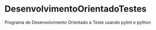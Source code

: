 # DesenvolvimentoOrientadoTestes
Programa de Desenvolvimento Orientado a Teste usando pylint e python

